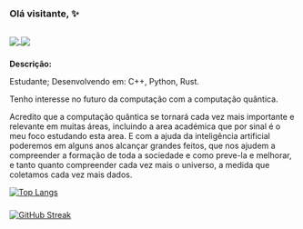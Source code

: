 ### Olá visitante, ✨
##
<a href="https://discord.com/channels/990151377030361129">
  <img align="center" src="https://img.shields.io/discord/990151377030361129?label=discord&style=for-the-badge" />
</a>
<a href="https://discord.com/channels/990151377030361129">
  <img align="center" src="https://img.shields.io/github/followers/lactusferal?label=Seguidores&style=for-the-badge" />
</a>

###

**Descrição:**

Estudante; Desenvolvendo em: C++, Python, Rust.

Tenho interesse no futuro da computação com a computação quântica. 

Acredito que a computação quântica se tornará cada vez mais importante e 
relevante em muitas áreas, incluindo a area académica que por sinal é o meu 
foco estudando esta area.
E com a ajuda da inteligência artificial poderemos em alguns anos alcançar grandes feitos, que nos ajudem a compreender a formação de toda a sociedade e como preve-la e melhorar, e tanto quanto compreender cada vez mais o universo, a medida que coletamos cada vez mais dados.

<!---
<a href="https://github.com/MainOutputNone">
  <img align="center" src="https://streak-stats.demolab.com?user=MainOutputNone&theme=city_lights&border_radius=8&locale=pt_BR&mode=weekly&border=DDC745&hide_border=true" />
</a> -->
[![Top Langs](https://github-readme-stats.vercel.app/api/top-langs/?username=lactusferal&hide_progress=false&&theme=react&border_color=DDC745&border_radius=7.5&hide_border=true&layout=compact&hide=html,css,scss)](https://github.com/anuraghazra/github-readme-stats)

<!---
<a href="https://github.com/MainOutputNone">
  <img align="center" src="https://github-readme-stats.vercel.app/api/top-langs/?username=lactusferal&hide_progress=true&&theme=vision-friendly-dark&border_color=DDC745&border_radius=7.5&hide_border=true" />
</a>
-->

###

[![GitHub Streak](https://streak-stats.demolab.com?user=lactusferal&theme=react&hide_border=true&locale=pt_BR)](https://git.io/streak-stats)

<!--- ![](.gif/ezgif.com-gif-maker.gif) -->
